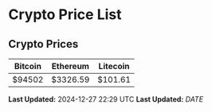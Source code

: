 # Crypto Price List

## Crypto Prices
| Bitcoin | Ethereum | Litecoin |
| ------- | -------- | -------- |
| $94502 | $3326.59 | $101.61 |
**Last Updated:** 2024-12-27 22:29 UTC
**Last Updated:** $DATE$
